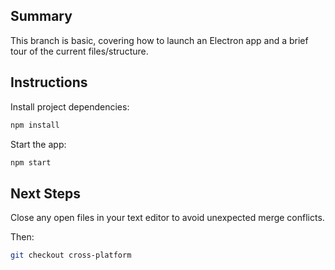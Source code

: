 ## Summary
This branch is basic, covering how to launch an Electron app and a brief tour of the current files/structure.

## Instructions
Install project dependencies:
```sh
npm install
```
Start the app:
```sh
npm start
```
## Next Steps
Close any open files in your text editor to avoid unexpected merge conflicts.

Then:
```sh
git checkout cross-platform
```
